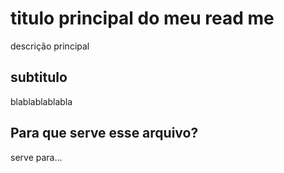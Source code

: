 # titulo  principal do meu read me
descrição principal 

## subtitulo 

blablablablabla

## Para que serve esse arquivo?

serve para...
